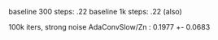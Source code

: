 baseline 300 steps: .22
baseline 1k steps: .22 (also)

100k iters, strong noise
AdaConvSlow/Zn : 0.1977 +- 0.0683